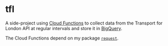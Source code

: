 # tfl

A side-project using [Cloud Functions](https://cloud.google.com/functions/) to collect data from the Transport for London API at regular intervals and store it in [BigQuery](https://cloud.google.com/bigquery/docs/).

The Cloud Functions depend on my package [`request`](https://github.com/tomwphillips/request).
